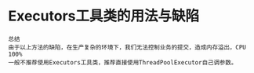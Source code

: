 # Executors工具类的用法与缺陷
    总结
    由于以上方法的缺陷，在生产复杂的环境下，我们无法控制业务的提交，造成内存溢出，CPU 100%
    一般不推荐使用Executors工具类，推荐直接使用ThreadPoolExecutor自己调参数。